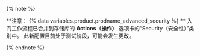 {% note %}

**注意： {% data variables.product.prodname_advanced_security %} ** 入门工作流程已合并到存储库的 **Actions（操作）** 选项卡的“Security（安全性）”类别中。 此新配置目前处于测试阶段，可能会发生更改。

{% endnote %}
